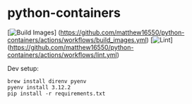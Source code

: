# python-containers

[![Build Images](https://github.com/matthew16550/python-containers/actions/workflows/build_images.yml/badge.svg)]
(https://github.com/matthew16550/python-containers/actions/workflows/build_images.yml)
[![Lint](https://github.com/matthew16550/python-containers/actions/workflows/lint.yml/badge.svg)]
(https://github.com/matthew16550/python-containers/actions/workflows/lint.yml)

Dev setup:

    brew install direnv pyenv
    pyenv install 3.12.2
    pip install -r requirements.txt
